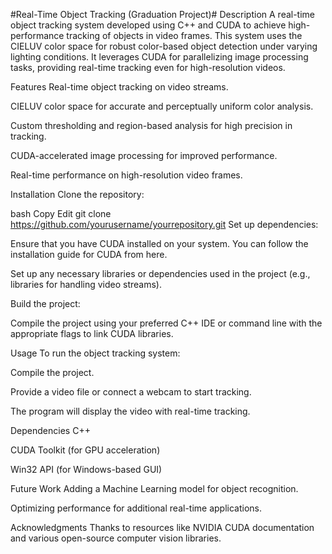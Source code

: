 #Real-Time Object Tracking (Graduation Project)#
Description
A real-time object tracking system developed using C++ and CUDA to achieve high-performance tracking of objects in video frames. This system uses the CIELUV color space for robust color-based object detection under varying lighting conditions. It leverages CUDA for parallelizing image processing tasks, providing real-time tracking even for high-resolution videos.

Features
Real-time object tracking on video streams.

CIELUV color space for accurate and perceptually uniform color analysis.

Custom thresholding and region-based analysis for high precision in tracking.

CUDA-accelerated image processing for improved performance.

Real-time performance on high-resolution video frames.

Installation
Clone the repository:

bash
Copy
Edit
git clone https://github.com/yourusername/yourrepository.git
Set up dependencies:

Ensure that you have CUDA installed on your system. You can follow the installation guide for CUDA from here.

Set up any necessary libraries or dependencies used in the project (e.g., libraries for handling video streams).

Build the project:

Compile the project using your preferred C++ IDE or command line with the appropriate flags to link CUDA libraries.

Usage
To run the object tracking system:

Compile the project.

Provide a video file or connect a webcam to start tracking.

The program will display the video with real-time tracking.

Dependencies
C++

CUDA Toolkit (for GPU acceleration)

Win32 API (for Windows-based GUI)

Future Work
Adding a Machine Learning model for object recognition.

Optimizing performance for additional real-time applications.

Acknowledgments
Thanks to resources like NVIDIA CUDA documentation and various open-source computer vision libraries.

